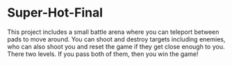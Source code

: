 # Super-Hot-Final
This project includes a small battle arena where you can teleport between pads to move around. You can shoot and destroy targets including enemies, who can also shoot you and reset the game if they get close enough to you. There two levels. If you pass both of them, then you win the game!
